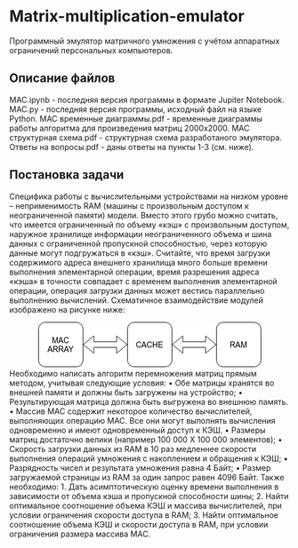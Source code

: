 # Matrix-multiplication-emulator
Программный эмулятор матричного умножения с учётом аппаратных ограничений персональных компьютеров.
## Описание файлов
MAC.ipynb - последняя версия программы в формате Jupiter Notebook.
MAC.py - последняя версия программы, исходный файл на языке Python.
MAC временные диаграммы.pdf - временные диаграммы работы алгоритма для произведения матриц 2000х2000.
MAC структурная схема.pdf - структурная схема разработаного эмулятора.
Ответы на вопросы.pdf - даны ответы на пункты 1-3 (см. ниже).
## Постановка задачи
Специфика работы с вычислительными устройствами на низком уровне – неприменимость RAM (машины с произвольным доступом к неограниченной памяти) модели. Вместо этого грубо можно считать, что имеется ограниченный по объему «кэш» с произвольным доступом, наружное хранилище информации неограниченного объема и шина данных с ограниченной пропускной способностью, через которую данные могут подгружаться в «кэш». Считайте, что время загрузки содержимого адреса внешнего хранилища много больше времени выполнения элементарной операции, время разрешения адреса «кэша» в точности совпадает с временем выполнения элементарной операции, операция загрузки данных может вестись параллельно выполнению вычислений.
Схематичное взаимодействие модулей изображено на рисунке ниже:
<center><img src = "images/Arch.png"></center>
Необходимо написать алгоритм перемножения матриц прямым методом, учитывая следующие условия:
•	Обе матрицы хранятся во внешней памяти и должны быть загружены на устройство;
•	Результирующая матрица должна быть выгружена во внешнюю память.
•	Массив MAC содержит некоторое количество вычислителей, выполняющих операцию MAC. Все они могут выполнять вычисления одновременно и имеют одновременный доступ к КЭШ.
•	Размеры матриц достаточно велики (например 100 000 Х 100 000 элементов);
•	Скорость загрузки данных из RAM в 10 раз медленнее скорости выполнения операций умножения с накоплением и обращения к КЭШ;
•	Разрядность чисел и результата умножения равна 4 Байт;
•	Размер загружаемой страницы из RAM за один запрос равен 4096 Байт.
Также необходимо:
1. Дать асимптотическую оценку времени выполнения в зависимости от объема кэша и пропускной способности шины;
2. Найти оптимальное соотношение объема КЭШ и массива вычислителей, при условии ограничения скорости доступа в RAM;
3. Найти оптимальное соотношение объема КЭШ и скорости доступа в RAM, при условии ограничения размера массива MAC.
